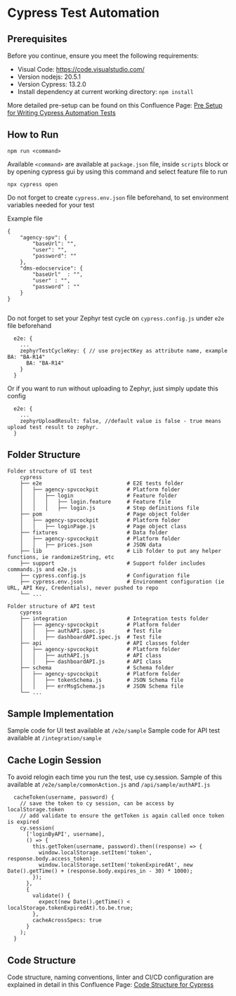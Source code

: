 # Cypress Test Automation

## **Prerequisites**

Before you continue, ensure you meet the following requirements:

- Visual Code: https://code.visualstudio.com/
- Version nodejs: 20.5.1
- Version Cypress: 13.2.0
- Install dependency at current working directory: `npm install`

More detailed pre-setup can be found on this Confluence Page: [Pre Setup for Writing Cypress Automation Tests](https://bfifinance.atlassian.net/l/cp/AV06WKUc)

## **How to Run**

```
npm run <command>
```

Available `<command>` are available at `package.json` file, inside `scripts` block
or by opening cypress gui by using this command and select feature file to run

```
npx cypress open
```

Do not forget to create `cypress.env.json` file beforehand, to set environment variables needed for your test

Example file

```
{
    "agency-spv": {
        "baseUrl": "",
        "user": "",
        "password": ""
    },
    "dms-edocservice": {
        "baseUrl"  : "",
        "user" : "",
        "password" : ""
    }
}


```

Do not forget to set your Zephyr test cycle on `cypress.config.js` under `e2e` file beforehand

```
  e2e: {
    ...
    zephyrTestCycleKey: { // use projectKey as attribute name, example BA: "BA-R14"
      BA: "BA-R14"
    }
  }
```

Or if you want to run without uploading to Zephyr, just simply update this config

```
  e2e: {
    ...
    zephyrUploadResult: false, //default value is false - true means upload test result to zephyr.
  }
```

## **Folder Structure**

```
Folder structure of UI test
    cypress
    ├── e2e                           # E2E tests folder
    │   ├── agency-spvcockpit         # Platform folder
    │   │   ├── login                 # Feature folder
    │   │   │   ├── login.feature     # Feature file
    │   │   │   ├── login.js          # Step definitions file
    ├── pom                           # Page object folder
    │   ├── agency-spvcockpit         # Platform folder
    │   │   ├── loginPage.js          # Page object class
    ├── fixtures                      # Data folder
    │   ├── agency-spvcockpit         # Platform folder
    │   │   ├── prices.json           # JSON data
    ├── lib                           # Lib folder to put any helper functions, ie randomizeString, etc
    ├── support                       # Support folder includes commands.js and e2e.js
    ├── cypress.config.js             # Configuration file
    ├── cypress.env.json              # Environment configuration (ie URL, API Key, Credentials), never pushed to repo
    └── ...
```

```
Folder structure of API test
    cypress
    ├── integration                   # Integration tests folder
    │   ├── agency-spvcockpit         # Platform folder
    │   │   ├── authAPI.spec.js       # Test file
    │   │   ├── dashboardAPI.spec.js  # Test file
    ├── api                           # API classes folder
    │   ├── agency-spvcockpit         # Platform folder
    │   │   ├── authAPI.js            # API class
    │   │   ├── dashboardAPI.js       # API class
    ├── schema                        # Schema folder
    │   ├── agency-spvcockpit         # Platform folder
    │   │   ├── tokenSchema.js        # JSON Schema file
    │   │   ├── errMsgSchema.js       # JSON Schema file
    └── ...
```

## **Sample Implementation**

Sample code for UI test available at `/e2e/sample`
Sample code for API test available at `/integration/sample`

## **Cache Login Session**

To avoid relogin each time you run the test, use cy.session. Sample of this available at `/e2e/sample/commonAction.js` and `/api/sample/authAPI.js`

```
  cacheToken(username, password) {
    // save the token to cy session, can be access by localStorage.token
    // add validate to ensure the getToken is again called once token is expired
    cy.session(
      ['loginByAPI', username],
      () => {
        this.getToken(username, password).then((response) => {
          window.localStorage.setItem('token', response.body.access_token);
          window.localStorage.setItem('tokenExpiredAt', new Date().getTime() + (response.body.expires_in - 30) * 1000);
        });
      },
      {
        validate() {
          expect(new Date().getTime() < localStorage.tokenExpiredAt).to.be.true;
        },
        cacheAcrossSpecs: true
      }
    );
  }
```

## **Code Structure**

Code structure, naming conventions, linter and CI/CD configuration are explained in detail in this Confluence Page: [Code Structure for Cypress](https://bfifinance.atlassian.net/l/cp/wVvT00nM)
